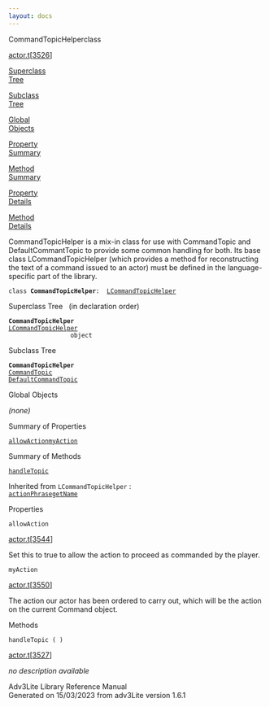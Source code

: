 ```yaml
---
layout: docs
---
```

<span class="title">CommandTopicHelper</span><span class="type">class</span>

[actor.t](../file/actor.t.html)\[[3526](../source/actor.t.html#3526)\]

[Superclass  
Tree](#_SuperClassTree_)

[Subclass  
Tree](#_SubClassTree_)

[Global  
Objects](#_ObjectSummary_)

[Property  
Summary](#_PropSummary_)

[Method  
Summary](#_MethodSummary_)

[Property  
Details](#_Properties_)

[Method  
Details](#_Methods_)

<div class="fdesc">

CommandTopicHelper is a mix-in class for use with CommandTopic and
DefaultCommantTopic to provide some common handling for both. Its base
class LCommandTopicHelper (which provides a method for reconstructing
the text of a command issued to an actor) must be defined in the
language-specific part of the library.

`class `**`CommandTopicHelper`**` :   `[`LCommandTopicHelper`](../object/LCommandTopicHelper.html)

</div>

<span id="_SuperClassTree_"></span>

<div class="mjhd">

<span class="hdln">Superclass Tree</span>   (in declaration order)

</div>

**`CommandTopicHelper`**  
[`LCommandTopicHelper`](../object/LCommandTopicHelper.html)  
`                 object`  
<span id="_SubClassTree_"></span>

<div class="mjhd">

<span class="hdln">Subclass Tree</span>  

</div>

**`CommandTopicHelper`**  
[`CommandTopic`](../object/CommandTopic.html)  
[`DefaultCommandTopic`](../object/DefaultCommandTopic.html)  
<span id="_ObjectSummary_"></span>

<div class="mjhd">

<span class="hdln">Global Objects</span>  

</div>

*(none)* <span id="_PropSummary_"></span>

<div class="mjhd">

<span class="hdln">Summary of Properties</span>  

</div>

[`allowAction`](#allowAction)[`myAction`](#myAction)



<span id="_MethodSummary_"></span>

<div class="mjhd">

<span class="hdln">Summary of Methods</span>  

</div>

[`handleTopic`](#handleTopic)

Inherited from `LCommandTopicHelper` :  
[`actionPhrase`](../object/LCommandTopicHelper.html#actionPhrase)[`getName`](../object/LCommandTopicHelper.html#getName)

<span id="_Properties_"></span>

<div class="mjhd">

<span class="hdln">Properties</span>  

</div>

<span id="allowAction"></span>

`allowAction`

[actor.t](../file/actor.t.html)\[[3544](../source/actor.t.html#3544)\]

<div class="desc">

Set this to true to allow the action to proceed as commanded by the
player.

</div>

<span id="myAction"></span>

`myAction`

[actor.t](../file/actor.t.html)\[[3550](../source/actor.t.html#3550)\]

<div class="desc">

The action our actor has been ordered to carry out, which will be the
action on the current Command object.

</div>

<span id="_Methods_"></span>

<div class="mjhd">

<span class="hdln">Methods</span>  

</div>

<span id="handleTopic"></span>

`handleTopic ( )`

[actor.t](../file/actor.t.html)\[[3527](../source/actor.t.html#3527)\]

<div class="desc">

*no description available*

</div>

<div class="ftr">

Adv3Lite Library Reference Manual  
Generated on 15/03/2023 from adv3Lite version 1.6.1

</div>
